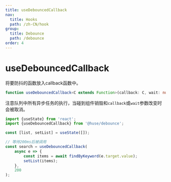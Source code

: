 ```yaml
---
title: useDebouncedCallback
nav:
  title: Hooks
  path: /zh-CN/hook
group:
  title: Debounce
  path: /debounce
order: 4
---
```


# useDebouncedCallback

将要防抖的函数放入callback函数中。

```typescript
function useDebouncedCallback<C extends Function>(callback: C, wait: number): C
```

注意队列中所有异步任务的执行，当碰到组件销毁和`callback`或`wait`参数改变时会被取消。

```javascript
import {useState} from 'react';
import {useDebouncedCallback} from '@huse/debounce';

const [list, setList] = useState([]);

// 等待200ms后被调用
const search = useDebouncedCallback(
    async e => {
        const items = await findByKeyword(e.target.value);
        setList(items);
    },
    200
);
```